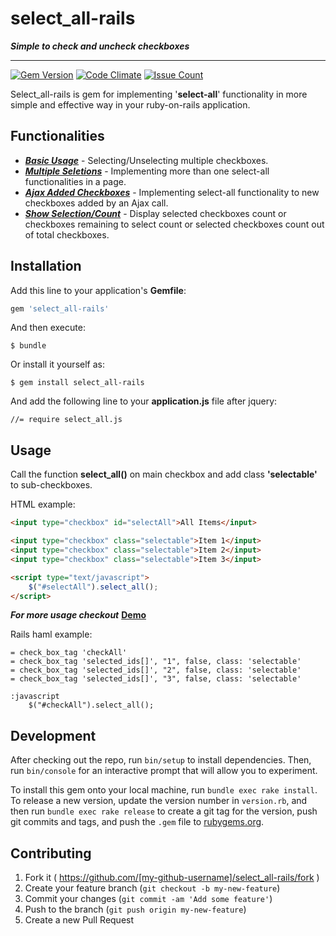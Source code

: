 # select_all-rails
***Simple to check and uncheck checkboxes***
***
[![Gem Version](https://badge.fury.io/rb/select_all-rails.svg)](https://badge.fury.io/rb/select_all-rails) [![Code Climate](https://codeclimate.com/github/JigneshSatam/select_all-rails/badges/gpa.svg)](https://codeclimate.com/github/JigneshSatam/select_all-rails) [![Issue Count](https://codeclimate.com/github/JigneshSatam/select_all-rails/badges/issue_count.svg)](https://codeclimate.com/github/JigneshSatam/select_all-rails)

Select_all-rails is gem for implementing '**select-all**' functionality in more simple and effective way in your ruby-on-rails application.
## Functionalities
* [***Basic Usage***](http://jigneshsatam.github.io/checkbox_select_all/index_demo.html#basic_usage) - Selecting/Unselecting multiple checkboxes.
* [***Multiple Seletions***](http://jigneshsatam.github.io/checkbox_select_all/index_demo.html#multiple_selections) - Implementing more than one select-all functionalities in a page.
* [***Ajax Added Checkboxes***](http://jigneshsatam.github.io/checkbox_select_all/index_demo.html#ajax_added_checkboxes) - Implementing select-all functionality to new checkboxes added by an Ajax call.
* [***Show Selection/Count***](http://jigneshsatam.github.io/checkbox_select_all/index_demo.html#show_selected_count) - Display selected checkboxes count or checkboxes remaining to select count or selected checkboxes count out of total checkboxes.
## Installation

Add this line to your application's **Gemfile**:

```ruby
gem 'select_all-rails'
```

And then execute:

    $ bundle

Or install it yourself as:

    $ gem install select_all-rails

And add the following line to your **application.js** file after jquery:

    //= require select_all.js

## Usage
Call the function **select_all()** on main checkbox and add class **'selectable'** to sub-checkboxes.

HTML example:
```html
<input type="checkbox" id="selectAll">All Items</input>

<input type="checkbox" class="selectable">Item 1</input>
<input type="checkbox" class="selectable">Item 2</input>
<input type="checkbox" class="selectable">Item 3</input>

<script type="text/javascript">
    $("#selectAll").select_all();
</script>
```
***For more usage checkout*** [**Demo**](http://jigneshsatam.github.io/checkbox_select_all/index_demo.html)


Rails haml example:
```haml
= check_box_tag 'checkAll'
= check_box_tag 'selected_ids[]', "1", false, class: 'selectable'
= check_box_tag 'selected_ids[]', "2", false, class: 'selectable'
= check_box_tag 'selected_ids[]', "3", false, class: 'selectable'

:javascript
    $("#checkAll").select_all();
```


## Development

After checking out the repo, run `bin/setup` to install dependencies. Then, run `bin/console` for an interactive prompt that will allow you to experiment.

To install this gem onto your local machine, run `bundle exec rake install`. To release a new version, update the version number in `version.rb`, and then run `bundle exec rake release` to create a git tag for the version, push git commits and tags, and push the `.gem` file to [rubygems.org](https://rubygems.org).

## Contributing

1. Fork it ( https://github.com/[my-github-username]/select_all-rails/fork )
2. Create your feature branch (`git checkout -b my-new-feature`)
3. Commit your changes (`git commit -am 'Add some feature'`)
4. Push to the branch (`git push origin my-new-feature`)
5. Create a new Pull Request